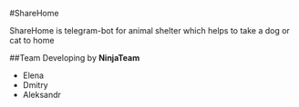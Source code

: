 #ShareHome

ShareHome is telegram-bot for animal shelter which helps to take a dog or cat to home

##Team
Developing by **NinjaTeam**
- Elena
- Dmitry
- Aleksandr

